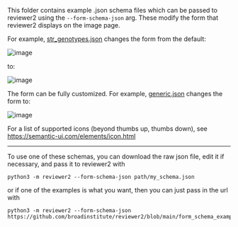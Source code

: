 This folder contains example .json schema files which can be passed to reviewer2 using the `--form-schema-json` arg. 
These modify the form that reviewer2 displays on the image page.  

For example, [str_genotypes.json](https://github.com/broadinstitute/reviewer2/blob/main/form_schema_examples/str_genotypes.json)
changes the form from the default:

![image](https://user-images.githubusercontent.com/6240170/118541214-733a4580-b71f-11eb-9348-27c3c94a20ff.png)

to:

![image](https://user-images.githubusercontent.com/6240170/118540459-9adcde00-b71e-11eb-814c-b9063eab1957.png)


The form can be fully customized. For example, [generic.json](https://github.com/broadinstitute/reviewer2/blob/main/form_schema_examples/generic.json)
changes the form to:

![image](https://user-images.githubusercontent.com/6240170/118543032-c3b2a280-b721-11eb-8651-258a378e7bbc.png)

For a list of supported icons (beyond thumbs up, thumbs down), see
https://semantic-ui.com/elements/icon.html

---
To use one of these schemas, you can download the raw json file, edit it if necessary, and pass it to reviewer2 with 
```
python3 -m reviewer2 --form-schema-json path/my_schema.json
```
or if one of the examples is what you want, then you can just pass in the url with 
```
python3 -m reviewer2 --form-schema-json https://github.com/broadinstitute/reviewer2/blob/main/form_schema_examples/str_genotypes.json
```
